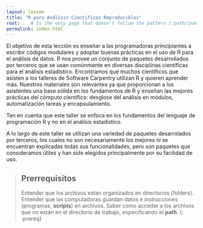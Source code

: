 ```yaml
---
layout: lesson
title: "R para Análisis Científicos Reproducibles"
root: .  # Is the only page that doesn't follow the pattern /:path/index.html
permalink: index.html
---
```

El objetivo de esta lección es enseñar a las programadoras principiantes a escribir códigos modulares y adoptar buenas prácticas en el uso de R para el análisis de datos. R nos provee un conjunto de paquetes desarrollados por terceros que se usan comúnmente en diversas disciplinas científicas para el análisis estadístico. Encontramos que muchos científicos que asisten a los talleres de Software Carpentry utilizan R y quieren aprender más. Nuestros materiales son relevantes ya que proporcionan a los asistentes una base sólida en los fundamentos de R y enseñan las mejores prácticas del cómputo científico: desglose del análisis en módulos,
automatización tareas y encapsulamiento.

Ten en cuenta que este taller se enfoca en los fundamentos del lenguaje de programación R y no en el análisis estadístico.

A lo largo de este taller se utilizan una variedad de paquetes desarrolados por terceros, los cuales no son necesariamente los mejores ni se encuentran explicadas todas sus funcionalidades, pero son paquetes que consideramos útiles y han sido elegidos principalmente por su facilidad de uso.

> ## Prerrequisitos
>
> Entender que los archivos estan organizados en directorios (folders).
> Entender que las computadoras guardan datos e instrucciones (programas, **scripts**) en archivos.
> Saber como acceder a los archivos que no están en el directorio de trabajo, especificando el **path**.
{: .prereq}

[gapminder]: http://www.gapminder.org/
[lesson-example]: https://swcarpentry.github.io/lesson-example
